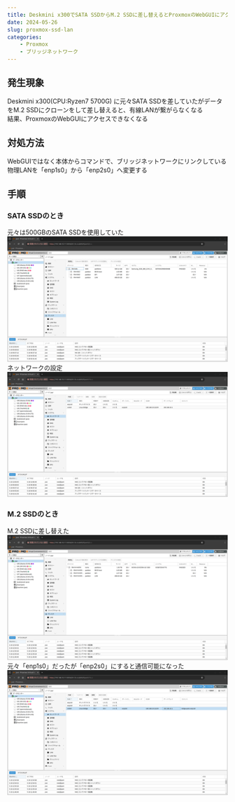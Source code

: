 ```yaml
---
title: Deskmini x300でSATA SSDからM.2 SSDに差し替えるとProxmoxのWebGUIにアクセスできなくなる
date: 2024-05-26
slug: proxmox-ssd-lan
categories:
    - Proxmox
    - ブリッジネットワーク
---
```


## 発生現象
Deskmini x300(CPU:Ryzen7 5700G) に元々SATA SSDを差していたがデータをM.2 SSDにクローンをして差し替えると、有線LANが繋がらなくなる  
結果、ProxmoxのWebGUIにアクセスできなくなる

## 対処方法
WebGUIではなく本体からコマンドで、ブリッジネットワークにリンクしている物理LANを「enp1s0」から「enp2s0」へ変更する

## 手順
### SATA SSDのとき
元々は500GBのSATA SSDを使用していた
![](01.png)
ネットワークの設定
![](02.png)

### M.2 SSDのとき
M.2 SSDに差し替えた
![](03.png)
元々「enp1s0」だったが「enp2s0」にすると通信可能になった
![](04.png)

